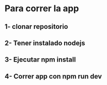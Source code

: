 # Para correr la app

## 1- clonar repositorio
## 2- Tener instalado nodejs
## 3- Ejecutar npm install
## 4- Correr app con npm run dev

